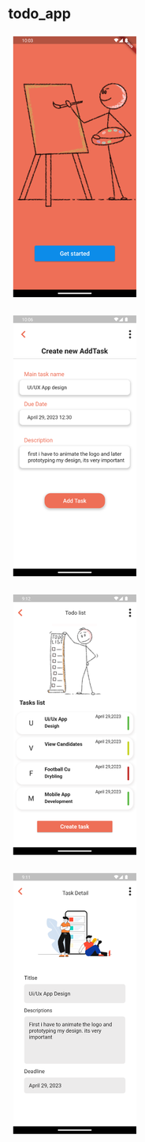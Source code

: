 # todo_app

<img src="image1.png" width="250" style="margin:10px;"> <br>

<img src="image2.png" width="250" style="margin:10px;"> <br>

<img src="image3.png" width="250" style="margin:10px;"> <br>

<img src="image4.png" width="250" style="margin:10px;"> <br>
